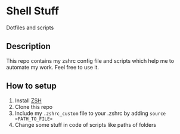 # Shell Stuff
Dotfiles and scripts<br>

Description
-------------
This repo contains my zshrc config file and scripts which help me to automate my work. 
Feel free to use it.

How to setup
-------------
1. Install <a href="https://github.com/ohmyzsh/ohmyzsh">ZSH</a>
2. Clone this repo
3. Include my `.zshrc_custom` file to your .zshrc by adding `source <PATH_TO_FILE>`
4. Change some stuff in code of scripts like paths of folders
